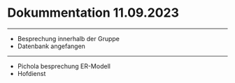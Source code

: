 # Dokummentation 11.09.2023
___
- Besprechung innerhalb der Gruppe
- Datenbank angefangen
___

- Pichola besprechung ER-Modell
- Hofdienst